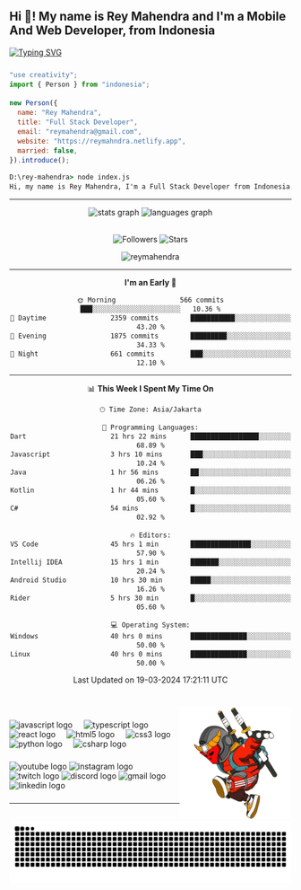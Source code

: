 <h2 align="left">Hi 👋! My name is Rey Mahendra and I'm a Mobile And Web Developer, from Indonesia</h2>

[![Typing SVG](https://readme-typing-svg.herokuapp.com?size=18&center=false&vCenter=true&width=420&lines=Fullstack+Developer+with+True+Passion)](https://git.io/typing-svg)

###

###

```js
"use creativity";
import { Person } from "indonesia";

new Person({
  name: "Rey Mahendra",
  title: "Full Stack Developer",
  email: "reymahendra@gmail.com",
  website: "https://reymahndra.netlify.app",
  married: false,
}).introduce();
```

```cmd
D:\rey-mahendra> node index.js
Hi, my name is Rey Mahendra, I'm a Full Stack Developer from Indonesia.
```
---

<div align="center">
  <img src="https://github-readme-stats.vercel.app/api?username=reymahendra&hide_title=false&hide_rank=false&show_icons=true&include_all_commits=true&count_private=true&disable_animations=false&theme=solarized-dark&locale=en&hide_border=true" height="150" alt="stats graph"  />
  <img src="https://github-readme-stats.vercel.app/api/top-langs?username=reymahendra&locale=en&hide_title=false&layout=compact&card_width=320&langs_count=5&theme=solarized-dark&hide_border=true" height="150" width="" alt="languages graph"  />
</div>

<br>

<div align="center">

![Followers](https://img.shields.io/github/followers/septiarmustafa?label=Followers) ![Stars](https://img.shields.io/github/stars/septiarmustafa?label=Stars)

<p align="center"> <img src="https://komarev.com/ghpvc/?username=septiarmustafa&label=Profile%20views&color=0e75b6&style=flat" alt="reymahendra" /> </p>

---

<!--START_SECTION-->

**I'm an Early 🐤**

```text
🌞 Morning                566 commits         ███░░░░░░░░░░░░░░░░░░░░░░   10.36 %
🌆 Daytime                2359 commits        ███████████░░░░░░░░░░░░░░   43.20 %
🌃 Evening                1875 commits        █████████░░░░░░░░░░░░░░░░   34.33 %
🌙 Night                  661 commits         ███░░░░░░░░░░░░░░░░░░░░░░   12.10 %
```

---

📊 **This Week I Spent My Time On**

```text
🕑︎ Time Zone: Asia/Jakarta

💬 Programming Languages:
Dart                     21 hrs 22 mins      █████████████████░░░░░░░░   68.89 %
Javascript               3 hrs 10 mins       ███░░░░░░░░░░░░░░░░░░░░░░   10.24 %
Java                     1 hr 56 mins        ██░░░░░░░░░░░░░░░░░░░░░░░   06.26 %
Kotlin                   1 hr 44 mins        █░░░░░░░░░░░░░░░░░░░░░░░░   05.60 %
C#                       54 mins             █░░░░░░░░░░░░░░░░░░░░░░░░   02.92 %

🔥 Editors:
VS Code                  45 hrs 1 min        ███████████████░░░░░░░░░░   57.90 %
Intellij IDEA            15 hrs 1 min        ███████░░░░░░░░░░░░░░░░░░   20.24 %
Android Studio           10 hrs 30 min       █████░░░░░░░░░░░░░░░░░░░░   16.26 %
Rider                    5 hrs 30 min        █░░░░░░░░░░░░░░░░░░░░░░░░   05.60 %

💻 Operating System:
Windows                  40 hrs 0 mins       ██████████████░░░░░░░░░░░   50.00 %
Linux                    40 hrs 0 mins       ██████████████░░░░░░░░░░░   50.00 %
```

Last Updated on 19-03-2024 17:21:11 UTC

<!--END_SECTION-->

###

###

<div align="center">
   <img src="https://github-readme-streak-stats.herokuapp.com/?user=reymahendra&theme=solarized-dark&hide_border=true" height="" alt="">
</div>


<img align="right" height="200" src="https://github.com/reymahendra/rey-mahendra/blob/main/assets/images/image.png"  />


###

<div align="left">
  <img src="https://cdn.jsdelivr.net/gh/devicons/devicon/icons/javascript/javascript-original.svg" height="30" alt="javascript logo"  />
  <img width="12" />
  <img src="https://cdn.jsdelivr.net/gh/devicons/devicon/icons/typescript/typescript-original.svg" height="30" alt="typescript logo"  />
  <img width="12" />
  <img src="https://cdn.jsdelivr.net/gh/devicons/devicon/icons/react/react-original.svg" height="30" alt="react logo"  />
  <img width="12" />
  <img src="https://cdn.jsdelivr.net/gh/devicons/devicon/icons/html5/html5-original.svg" height="30" alt="html5 logo"  />
  <img width="12" />
  <img src="https://cdn.jsdelivr.net/gh/devicons/devicon/icons/css3/css3-original.svg" height="30" alt="css3 logo"  />
  <img width="12" />
  <img src="https://cdn.jsdelivr.net/gh/devicons/devicon/icons/python/python-original.svg" height="30" alt="python logo"  />
  <img width="12" />
  <img src="https://cdn.jsdelivr.net/gh/devicons/devicon/icons/csharp/csharp-original.svg" height="30" alt="csharp logo"  />
</div>

###

<div align="left">
  <img src="https://img.shields.io/static/v1?message=Youtube&logo=youtube&label=&color=FF0000&logoColor=white&labelColor=&style=for-the-badge" height="35" alt="youtube logo"  />
  <img src="https://img.shields.io/static/v1?message=Instagram&logo=instagram&label=&color=E4405F&logoColor=white&labelColor=&style=for-the-badge" height="35" alt="instagram logo"  />
  <img src="https://img.shields.io/static/v1?message=Twitch&logo=twitch&label=&color=9146FF&logoColor=white&labelColor=&style=for-the-badge" height="35" alt="twitch logo"  />
  <img src="https://img.shields.io/static/v1?message=Discord&logo=discord&label=&color=7289DA&logoColor=white&labelColor=&style=for-the-badge" height="35" alt="discord logo"  />
  <img src="https://img.shields.io/static/v1?message=Gmail&logo=gmail&label=&color=D14836&logoColor=white&labelColor=&style=for-the-badge" height="35" alt="gmail logo"  />
  <img src="https://img.shields.io/static/v1?message=LinkedIn&logo=linkedin&label=&color=0077B5&logoColor=white&labelColor=&style=for-the-badge" height="35" alt="linkedin logo"  />
</div>

###

###
---
<br clear="both">


<img src="https://raw.githubusercontent.com/reymahendra/reymahendra/output/snake.svg" alt="Snake animation" />

###
